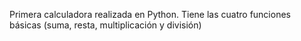 Primera calculadora realizada en Python.
Tiene las cuatro funciones básicas (suma, resta, multiplicación y división)
